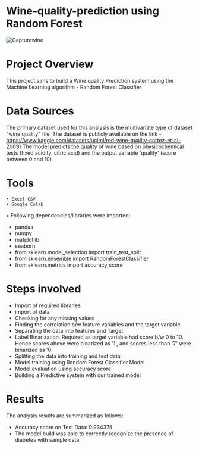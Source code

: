 # Wine-quality-prediction using Random Forest

![Capturewine](https://github.com/Mona-Bhagat/Wine-quality-prediction/assets/148805047/b325a63e-bd5f-4fe6-b90e-8431a2e5e176)


# Project Overview
This project aims to build a Wine quality Prediction system using the Machine Learning algorithm - Random Forest Classifier 

# Data Sources
The primary dataset used for this analysis is the multivariate type of dataset "wine quality" file. The dataset is publicly available on the link - https://www.kaggle.com/datasets/uciml/red-wine-quality-cortez-et-al-2009)
The model predicts the quality of wine based on physicochemical tests  (fixed acidity, citric acid) and the output variable 'quality' (score between 0 and 10)  


# Tools
	• Excel CSV
 	• Google Colab
  • Following dependencies/libraries were imported:
  * pandas
  * numpy
  * matplotlib
  * seaborn
  * from sklearn.model_selection import train_test_split
  * from sklearn.ensemble import RandomForestClassifier
  * from sklearn.metrics import accuracy_score
  
# Steps involved

* Import of required libraries
* import of data
* Checking for any missing values
* Finding the correlation b/w feature variables and the target variable
* Separating the data into features and Target
* Label Binarization. Required as target variable had score b/w 0 to 10. Hence scores above were binarized as '1', and scores less than '7' were binarized as '0' 
* Splitting the data into training and test data
* Model training using Random Forest Classifier Model
* Model evaluation using accuracy score
* Building a Predictive system with our trained model


# Results
The analysis results are summarized as follows:
* Accuracy score on Test Data:  0.934375
* The model build was able to correctly recognize the presence of diabetes with sample data 
